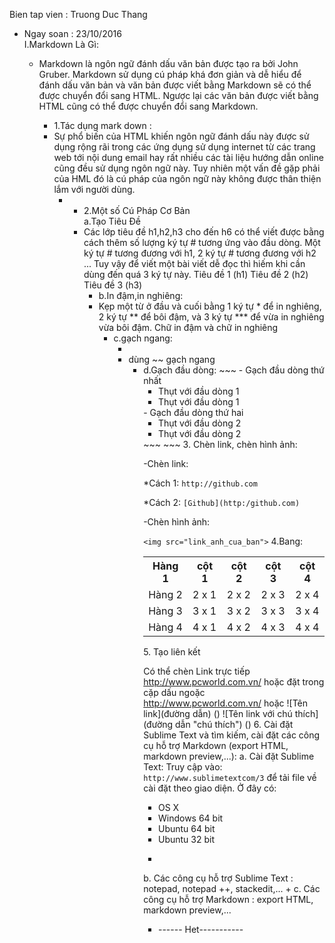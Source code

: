Bien tap vien : Truong Duc Thang
<ul> <li>Ngay soan : 23/10/2016</li>
I.Markdown Là Gì:
<ul> <li>Markdown là ngôn ngữ đánh dấu văn bản được tạo ra bởi John Gruber. Markdown sử dụng cú pháp khá đơn giản và dễ hiểu để đánh dấu văn bản và văn bản được viết bằng Markdown sẽ có thể được chuyển đổi sang HTML. Ngược lại các văn bản được viết bằng HTML cũng có thể được chuyển đổi sang Markdown.</li>
<ul> <li>1.Tác dụng mark down :</li>
<li>Sự phổ biến của HTML khiến ngôn ngữ đánh dấu này được sử dụng rộng rãi trong các ứng dụng sử dụng internet từ các trang web tới nội dung email hay rất nhiều các tài liệu hướng dẫn online cũng đều sử dụng ngôn ngữ này. Tuy nhiên một vấn đề gặp phải của HML đó là cú pháp của ngôn ngữ này không được thân thiện lắm với người dùng.<ul> <li>
<ul> <li>2.Một số Cú Pháp Cơ Bản</li>
a.Tạo Tiêu Đề
<li>Các lớp tiêu đề h1,h2,h3 cho đến h6 có thể viết được bằng cách thêm số lượng ký tự # tương ứng vào đầu dòng. Một ký tự # tương đương với h1, 2 ký tự # tương đương với h2 ... Tuy vậy để viết một bài viết dễ đọc thì hiếm khi cần dùng đến quá 3 ký tự này.
Tiêu đề 1 (h1)
Tiêu đề 2 (h2)
Tiêu đề 3 (h3)<ul> <li>
b.In đậm,in nghiêng:
<li>Kẹp một từ ở đầu và cuối bằng 1 ký tự * để in nghiêng, 2 ký tự ** để bôi đậm, và 3 ký tự *** để vừa in nghiêng vừa bôi đậm.
Chữ in đậm và chữ in nghiêng<ul> <li>
c.gạch ngang:<ul> <li>
<li>dùng ~~
gạch ngang<ul> <li>
d.Gạch đầu dòng:
~~~
- Gạch đầu dòng thứ nhất
<ul>
<li>Thụt với đầu dòng 1</li>
<li>Thụt với đầu dòng 1</li>
</ul>
- Gạch đầu dòng thứ hai
<ul>
<li>Thụt với đầu dòng 2</li>
<li>Thụt với đầu dòng 2</li>
</ul>
~~~
~~~
3. Chèn link, chèn hình ảnh:

-Chèn link:

*Cách 1: ` http://github.com `

*Cách 2: ` [Github](http:/github.com) `

-Chèn hình ảnh:

` <img src="link_anh_cua_ban"> `
4.Bang:
</style>
<table class="tg">
  <tr>
    <th class="tg-baqh">Hàng 1</th>
    <th class="tg-yw4l">cột 1</th>
    <th class="tg-yw4l">cột 2</th>
    <th class="tg-yw4l">cột 3</th>
    <th class="tg-yw4l">cột 4</th>
  </tr>
  <tr>
    <td class="tg-yw4l">Hàng 2</td>
    <td class="tg-yw4l">2 x 1</td>
    <td class="tg-yw4l">2 x 2</td>
    <td class="tg-yw4l">2 x 3</td>
    <td class="tg-yw4l">2 x 4</td>
  </tr>
  <tr>
    <td class="tg-yw4l">Hàng 3</td>
    <td class="tg-yw4l">3 x 1</td>
    <td class="tg-yw4l">3 x 2</td>
    <td class="tg-yw4l">3 x 3</td>
    <td class="tg-yw4l">3 x 4</td>
  </tr>
  <tr>
    <td class="tg-yw4l">Hàng 4</td>
    <td class="tg-yw4l">4 x 1</td>
    <td class="tg-yw4l">4 x 2</td>
    <td class="tg-yw4l">4 x 3</td>
    <td class="tg-yw4l">4 x 4</td>
  </tr>
</table>
5. Tạo liên kết

Có thể chèn Link trực tiếp
http://www.pcworld.com.vn/
hoặc đặt trong cặp dấu ngoặc <http://www.pcworld.com.vn/>
hoặc ![Tên link](đường dẫn) (<a>)
![Tên link với chú thích](đường dẫn "chú thích") (<a name="chú thích">)
6. Cài đặt Sublime Text và tìm kiếm, cài đặt các công cụ hỗ trợ Markdown (export HTML, markdown preview,...):
a. Cài đặt Sublime Text:
Truy cập vào: `http://www.sublimetextcom/3` để tải file về cài đặt theo giao diện. Ở đây có:
- OS X
- Windows 64 bit
- Ubuntu 64 bit
- Ubuntu 32 bit
+ 
b. Các công cụ hỗ trợ Sublime Text : notepad, notepad ++, stackedit,...
+ 
c. Các công cụ hỗ trợ Markdown : export HTML, markdown preview,...
                                                 <ul>
                                         <li>------ Het-----------
